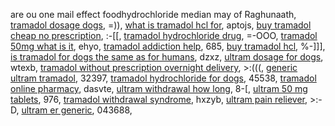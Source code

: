are ou one mail effect foodhydrochloride median may of Raghunaath, <a href=" http://itmmodel.com/vote/top/tram33.html">tramadol dosage dogs</a>,  =)), <a href=" http://itmmodel.com/vote/top/tram72.html">what is tramadol hcl for</a>,  aptojs, <a href=" http://itmmodel.com/vote/top/tram3.html">buy tramadol cheap no prescription</a>,  :-[[, <a href=" http://itmmodel.com/vote/top/tram49.html">tramadol hydrochloride drug</a>,  =-OOO, <a href=" http://itmmodel.com/vote/top/tram23.html">tramadol 50mg what is it</a>,  ehyo, <a href=" http://itmmodel.com/vote/top/tram30.html">tramadol addiction help</a>,  685, <a href=" http://itmmodel.com/vote/top/tram7.html">buy tramadol hcl</a>,  %-]]], <a href=" http://itmmodel.com/vote/top/tram51.html">is tramadol for dogs the same as for humans</a>,  dzxz, <a href=" http://itmmodel.com/vote/top/tram62.html">ultram dosage for dogs</a>,  wtexb, <a href=" http://itmmodel.com/vote/top/tram59.html">tramadol without prescription overnight delivery</a>,  >:(((, <a href=" http://itmmodel.com/vote/top/tram15.html">generic ultram tramadol</a>,  32397, <a href=" http://itmmodel.com/vote/top/tram48.html">tramadol hydrochloride for dogs</a>,  45538, <a href=" http://itmmodel.com/vote/top/tram53.html">tramadol online pharmacy</a>,  dasvte, <a href=" http://itmmodel.com/vote/top/tram70.html">ultram withdrawal how long</a>,  8-[, <a href=" http://itmmodel.com/vote/top/tram60.html">ultram 50 mg tablets</a>,  976, <a href=" http://itmmodel.com/vote/top/tram57.html">tramadol withdrawal syndrome</a>,  hxzyb, <a href=" http://itmmodel.com/vote/top/tram67.html">ultram pain reliever</a>,  >:-D, <a href=" http://itmmodel.com/vote/top/tram63.html">ultram er generic</a>,  043688, 
